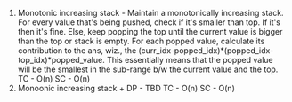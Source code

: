 1) Monotonic increasing stack - Maintain a monotonically increasing stack. For every value that's being pushed, check if it's smaller than top. If it's then it's fine. Else, keep popping the top until the current value is bigger than the top or stack is empty. For each popped value, calculate its contribution to the ans, wiz., the (curr_idx-popped_idx)*(popped_idx-top_idx)*popped_value. This essentially means that the popped value will be the smallest in the sub-range b/w the current value and the top. TC - O(n) SC - O(n)
2) Monoonic increasing stack + DP - TBD TC - O(n) SC - O(n)